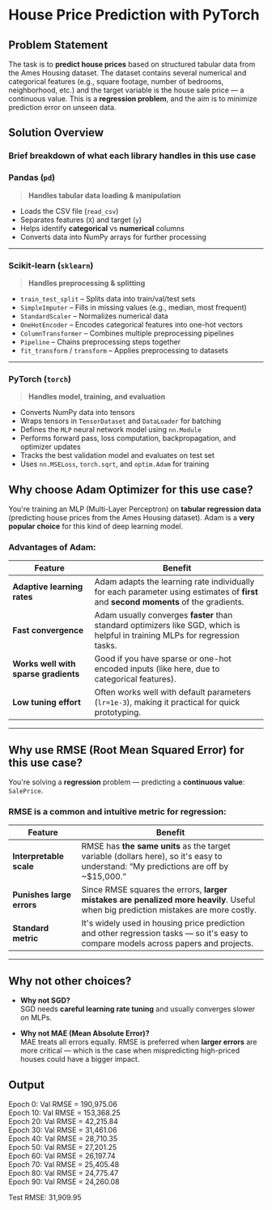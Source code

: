 # House Price Prediction with PyTorch

## Problem Statement

The task is to **predict house prices** based on structured tabular data from the Ames Housing dataset. The dataset contains several numerical and categorical features (e.g., square footage, number of bedrooms, neighborhood, etc.) and the target variable is the house sale price — a continuous value.
This is a **regression problem**, and the aim is to minimize prediction error on unseen data.

## Solution Overview

### Brief breakdown of what each library handles in this use case

### **Pandas (`pd`)**

> **Handles tabular data loading & manipulation**

- Loads the CSV file (`read_csv`)
- Separates features (`X`) and target (`y`)
- Helps identify **categorical** vs **numerical** columns
- Converts data into NumPy arrays for further processing

---

### **Scikit-learn (`sklearn`)**

> **Handles preprocessing & splitting**

- `train_test_split` – Splits data into train/val/test sets
- `SimpleImputer` – Fills in missing values (e.g., median, most frequent)
- `StandardScaler` – Normalizes numerical data
- `OneHotEncoder` – Encodes categorical features into one-hot vectors
- `ColumnTransformer` – Combines multiple preprocessing pipelines
- `Pipeline` – Chains preprocessing steps together
- `fit_transform` / `transform` – Applies preprocessing to datasets

---

### **PyTorch (`torch`)**

> **Handles model, training, and evaluation**

- Converts NumPy data into tensors
- Wraps tensors in `TensorDataset` and `DataLoader` for batching
- Defines the `MLP` neural network model using `nn.Module`
- Performs forward pass, loss computation, backpropagation, and optimizer updates
- Tracks the best validation model and evaluates on test set
- Uses `nn.MSELoss`, `torch.sqrt`, and `optim.Adam` for training

## Why choose **Adam Optimizer** for this use case?

You're training an MLP (Multi-Layer Perceptron) on **tabular regression data** (predicting house prices from the Ames Housing dataset). Adam is a **very popular choice** for this kind of deep learning model.

### Advantages of Adam:

| Feature                        | Benefit                                                                                                                                               |
|-------------------------------|--------------------------------------------------------------------------------------------------------------------------------------------------------|
| **Adaptive learning rates**   | Adam adapts the learning rate individually for each parameter using estimates of **first** and **second moments** of the gradients.                   |
| **Fast convergence**          | Adam usually converges **faster** than standard optimizers like SGD, which is helpful in training MLPs for regression tasks.                         |
| **Works well with sparse gradients** | Good if you have sparse or one-hot encoded inputs (like here, due to categorical features).                                                       |
| **Low tuning effort**         | Often works well with default parameters (`lr=1e-3`), making it practical for quick prototyping.                                                      |

---

## Why use **RMSE (Root Mean Squared Error)** for this use case?

You're solving a **regression** problem — predicting a **continuous value**: `SalePrice`.

### RMSE is a common and intuitive metric for regression:

| Feature                  | Benefit                                                                                                                                   |
|--------------------------|--------------------------------------------------------------------------------------------------------------------------------------------|
| **Interpretable scale**  | RMSE has **the same units** as the target variable (dollars here), so it's easy to understand: “My predictions are off by ~$15,000.”     |
| **Punishes large errors**| Since RMSE squares the errors, **larger mistakes are penalized more heavily**. Useful when big prediction mistakes are more costly.      |
| **Standard metric**      | It's widely used in housing price prediction and other regression tasks — so it's easy to compare models across papers and projects.     |

---

## Why **not** other choices?

- **Why not SGD?**  
  SGD needs **careful learning rate tuning** and usually converges slower on MLPs.

- **Why not MAE (Mean Absolute Error)?**  
  MAE treats all errors equally. RMSE is preferred when **larger errors** are more critical — which is the case when mispredicting high-priced houses could have a bigger impact.


## Output
Epoch 0:   Val RMSE = 190,975.06  
Epoch 10:  Val RMSE = 153,368.25  
Epoch 20:  Val RMSE = 42,215.84  
Epoch 30:  Val RMSE = 31,461.06  
Epoch 40:  Val RMSE = 28,710.35  
Epoch 50:  Val RMSE = 27,201.25  
Epoch 60:  Val RMSE = 26,197.74  
Epoch 70:  Val RMSE = 25,405.48  
Epoch 80:  Val RMSE = 24,775.47  
Epoch 90:  Val RMSE = 24,260.08  

Test RMSE: 31,909.95